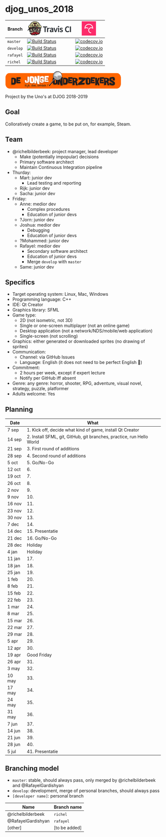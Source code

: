 # djog_unos_2018

Branch|[![Travis CI logo](pics/TravisCI.png)](https://travis-ci.org)|[![Codecov logo](pics/Codecov.png)](https://www.codecov.io)
---|---|---
`master`|[![Build Status](https://travis-ci.org/richelbilderbeek/djog_unos_2018.svg?branch=master)](https://travis-ci.org/richelbilderbeek/djog_unos_2018) | [![codecov.io](https://codecov.io/github/richelbilderbeek/djog_unos_2018/coverage.svg?branch=master)](https://codecov.io/github/richelbilderbeek/djog_unos_2018?branch=master)
`develop`|[![Build Status](https://travis-ci.org/richelbilderbeek/djog_unos_2018.svg?branch=develop)](https://travis-ci.org/richelbilderbeek/djog_unos_2018) | [![codecov.io](https://codecov.io/github/richelbilderbeek/djog_unos_2018/coverage.svg?branch=develop)](https://codecov.io/github/richelbilderbeek/djog_unos_2018?branch=develop)
`rafayel`|[![Build Status](https://travis-ci.org/rafayelbilderbeek/djog_unos_2018.svg?branch=rafayel)](https://travis-ci.org/rafayelbilderbeek/djog_unos_2018) | [![codecov.io](https://codecov.io/github/rafayelbilderbeek/djog_unos_2018/coverage.svg?branch=rafayel)](https://codecov.io/github/rafayelbilderbeek/djog_unos_2018?branch=rafayel)
`richel`|[![Build Status](https://travis-ci.org/richelbilderbeek/djog_unos_2018.svg?branch=richel)](https://travis-ci.org/richelbilderbeek/djog_unos_2018) | [![codecov.io](https://codecov.io/github/richelbilderbeek/djog_unos_2018/coverage.svg?branch=richel)](https://codecov.io/github/richelbilderbeek/djog_unos_2018?branch=richel)

![DJOG logo](pics/Djog.png)

Project by the Uno's at DJOG 2018-2019

## Goal

Colloratively create a game, to be put on, for example, Steam.

## Team

 * @richelbilderbeek: project manager, lead developer
   * Make (potentially impopular) decisions
   * Primary software architect
   * Maintain Continuous Integration pipeline
 * Thurday:
   * Mart: junior dev
     * Lead testing and reporting
   * Rijk: junior dev
   * Sacha: junior dev
 * Friday:
   * Anne: medior dev
     * Complex procedures
     * Education of junior devs
   * ?Jorn: junior dev
   * Joshua: medior dev
     * Debugging
     * Education of junior devs
   * ?Mohammed: junior dev
   * Rafayel: medior dev
     * Secondary software architect
     * Education of junior devs
     * Merge `develop` with `master`
   * Same: junior dev

## Specifics

 * Target operating system: Linux, Mac, Windows
 * Programming language: C++ 
 * IDE: Qt Creator
 * Graphics library: SFML
 * Game type: 
    * 2D (not isometric, not 3D)
    * Single or one-screen multiplayer (not an online game)
    * Desktop application (not a network/NDS/mobile/web application)
    * Single-screen (not scrolling)
 * Graphics: either generated or downloaded sprites (no drawing of sprites)
 * Communication: 
   * Channel: via GitHub Issues
   * Language: English (it does not need to be perfect English :rainbow:)
 * Commitment:
    * 2 hours per week, except if expert lecture
    * Notify per GitHub iff absent
 * Genre: any genre: horror, shooter, RPG, adventure, visual novel, strategy, puzzle, platformer
 * Adults welcome: Yes

## Planning

Date|What
---|---
 7 sep|1. Kick off, decide what kind of game, install Qt Creator
14 sep|2. Install SFML, git, GitHub, git branches, practice, run Hello World
21 sep|3. First round of additions
28 sep|4. Second round of additions
 5 oct|5. Go/No-Go
12 oct|6.
19 oct|7.
26 oct|8.
 2 nov|9.
 9 nov|10.
16 nov|11.
23 nov|12.
30 nov|13.
 7 dec|14.
14 dec|15. Presentatie
21 dec|16. Go/No-Go
28 dec|Holiday
 4 jan|Holiday
11 jan|17.
18 jan|18.
25 jan|19.
 1 feb|20.
 8 feb|21.
15 feb|22.
22 feb|23.
 1 mar|24.
 8 mar|25.
15 mar|26.
22 mar|27.
29 mar|28.
 5 apr|29.
12 apr|30.
19 apr|Good Friday
26 apr|31.
 3 may|32.
10 may|33.
17 may|34.
24 may|35.
31 may|36.
 7 jun|37.
14 jun|38.
21 jun|39.
28 jun|40.
 5 jul|41. Presentatie

## Branching model

 * `master`: stable, should always pass, only merged by @richelbilderbeek and @RafayelGardishyan
 * `develop`: development, merge of personal branches, should always pass
 * `[developer name]`: personal branch

Name|Branch name
---|---
@richelbilderbeek|`richel`
@RafayelGardishyan|`rafayel`
[other]|[to be added]
